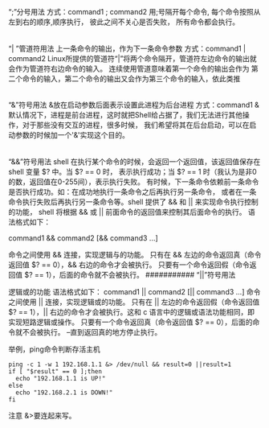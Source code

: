 “;”分号用法
方式：command1 ; command2
用;号隔开每个命令, 每个命令按照从左到右的顺序,顺序执行， 彼此之间不关心是否失败， 所有命令都会执行。
######
“| ”管道符用法
上一条命令的输出，作为下一条命令参数
方式：command1 | command2
Linux所提供的管道符“|”将两个命令隔开，管道符左边命令的输出就会作为管道符右边命令的输入。
连续使用管道意味着第一个命令的输出会作为 第二个命令的输入，第二个命令的输出又会作为第三个命令的输入，依此类推
######
“&”符号用法
&放在启动参数后面表示设置此进程为后台进程
方式：command1 &
默认情况下，进程是前台进程，这时就把Shell给占据了，我们无法进行其他操作，对于那些没有交互的进程，很多时候，
我们希望将其在后台启动，可以在启动参数的时候加一个'&'实现这个目的。
######
“&&”符号用法
shell 在执行某个命令的时候，会返回一个返回值，该返回值保存在 shell 变量 $? 中。当 $? == 0 时，
表示执行成功；当 $? == 1 时（我认为是非0的数，返回值在0-255间），表示执行失败。
有时候，下一条命令依赖前一条命令是否执行成功。如：在成功地执行一条命令之后再执行另一条命令，
或者在一条命令执行失败后再执行另一条命令等。shell 提供了 && 和 || 来实现命令执行控制的功能，
shell 将根据 && 或 || 前面命令的返回值来控制其后面命令的执行。
语法格式如下：

command1 && command2 [&& command3 ...]

命令之间使用 && 连接，实现逻辑与的功能。
只有在 && 左边的命令返回真（命令返回值 $? == 0），&& 右边的命令才会被执行。
只要有一个命令返回假（命令返回值 $? == 1），后面的命令就不会被执行。
###########
“||”符号用法

逻辑或的功能
语法格式如下：
command1 || command2 [|| command3 ...]
命令之间使用 || 连接，实现逻辑或的功能。
只有在 || 左边的命令返回假（命令返回值 $? == 1），|| 右边的命令才会被执行。这和 c 语言中的逻辑或语法功能相同，即实现短路逻辑或操作。
只要有一个命令返回真（命令返回值 $? == 0），后面的命令就不会被执行。 –直到返回真的地方停止执行。

举例，ping命令判断存活主机

    ping -c 1 -w 1 192.168.1.1 &> /dev/null && result=0 ||result=1
    if [ "$result" == 0 ];then
      echo "192.168.1.1 is UP!"    
    else
      echo "192.168.2.1 is DOWN!"
    fi
注意 &>要连起来写。